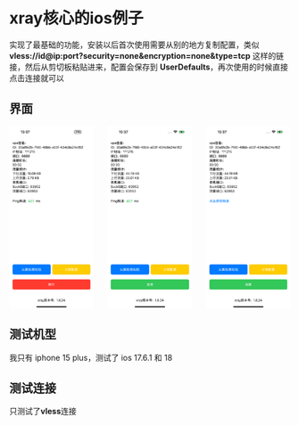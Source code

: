 # xray核心的ios例子
实现了最基础的功能，安装以后首次使用需要从别的地方复制配置，类似 **vless://id@ip:port?security=none&encryption=none&type=tcp** 这样的链接，然后从剪切板粘贴进来，配置会保存到 **UserDefaults**，再次使用的时候直接点击连接就可以

## 界面
<div style="display: flex; justify-content: space-between;">
    <img src="./1.png" alt="Image 1" style="width: 30%;"/>
    <img src="./2.png" alt="Image 2" style="width: 30%;"/>
    <img src="./3.png" alt="Image 3" style="width: 30%;"/>
</div>

## 测试机型
我只有 iphone 15 plus，测试了 ios 17.6.1 和 18

## 测试连接
只测试了**vless**连接